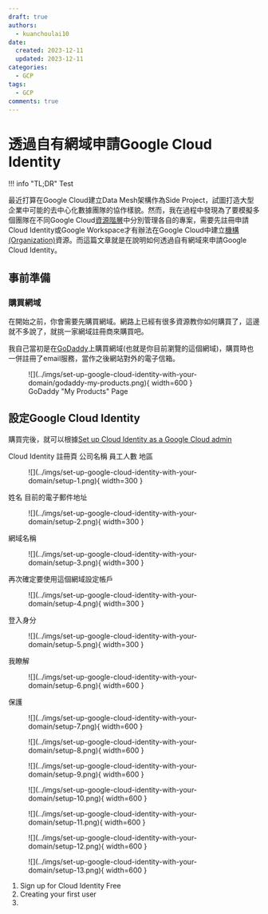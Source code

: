 ```yaml
---
draft: true
authors:
  - kuanchoulai10
date:
  created: 2023-12-11
  updated: 2023-12-11
categories:
  - GCP
tags:
  - GCP
comments: true
---
```

# 透過自有網域申請Google Cloud Identity

!!! info "TL;DR"
    Test

<!-- more -->

最近打算在Google Cloud建立Data Mesh架構作為Side Project，試圖打造大型企業中可能的去中心化數據團隊的協作樣貌。然而，我在過程中發現為了要模擬多個團隊在不同Google Cloud[資源階層](https://cloud.google.com/resource-manager/docs/cloud-platform-resource-hierarchy)中分別管理各自的專案，需要先註冊申請Cloud Identity或Google Workspace才有辦法在Google Cloud中建立[機構(Organization)](https://cloud.google.com/resource-manager/docs/creating-managing-organization)資源。而這篇文章就是在說明如何透過自有網域來申請Google Cloud Identity。

## 事前準備

### 購買網域

在開始之前，你會需要先購買網域。網路上已經有很多資源教你如何購買了，這邊就不多說了，就挑一家網域註冊商來購買吧。

我自己當初是在[GoDaddy](https://godaddy.com/)上購買網域(也就是你目前瀏覽的這個網域)，購買時也一併註冊了email服務，當作之後網站對外的電子信箱。

<figure markdown>
  ![](../imgs/set-up-google-cloud-identity-with-your-domain/godaddy-my-products.png){ width=600 }
  <figcaption>GoDaddy "My Products" Page</figcaption>
</figure>

## 設定Google Cloud Identity

購買完後，就可以根據[Set up Cloud Identity as a Google Cloud admin]

Cloud Identity 註冊頁
公司名稱 員工人數 地區

<figure markdown>
  ![](../imgs/set-up-google-cloud-identity-with-your-domain/setup-1.png){ width=300 }
  <figcaption></figcaption>
</figure>

姓名 目前的電子郵件地址
<figure markdown>
  ![](../imgs/set-up-google-cloud-identity-with-your-domain/setup-2.png){ width=300 }
  <figcaption></figcaption>
</figure>

網域名稱
<figure markdown>
  ![](../imgs/set-up-google-cloud-identity-with-your-domain/setup-3.png){ width=300 }
  <figcaption></figcaption>
</figure>

再次確定要使用這個網域設定帳戶
<figure markdown>
  ![](../imgs/set-up-google-cloud-identity-with-your-domain/setup-4.png){ width=300 }
  <figcaption></figcaption>
</figure>

登入身分
<figure markdown>
  ![](../imgs/set-up-google-cloud-identity-with-your-domain/setup-5.png){ width=300 }
  <figcaption></figcaption>
</figure>

我瞭解
<figure markdown>
  ![](../imgs/set-up-google-cloud-identity-with-your-domain/setup-6.png){ width=600 }
  <figcaption></figcaption>
</figure>

保護
<figure markdown>
  ![](../imgs/set-up-google-cloud-identity-with-your-domain/setup-7.png){ width=600 }
  <figcaption></figcaption>
</figure>

<figure markdown>
  ![](../imgs/set-up-google-cloud-identity-with-your-domain/setup-8.png){ width=600 }
  <figcaption></figcaption>
</figure>

<figure markdown>
  ![](../imgs/set-up-google-cloud-identity-with-your-domain/setup-9.png){ width=600 }
  <figcaption></figcaption>
</figure>

<figure markdown>
  ![](../imgs/set-up-google-cloud-identity-with-your-domain/setup-10.png){ width=600 }
  <figcaption></figcaption>
</figure>

<figure markdown>
  ![](../imgs/set-up-google-cloud-identity-with-your-domain/setup-11.png){ width=600 }
  <figcaption></figcaption>
</figure>

<figure markdown>
  ![](../imgs/set-up-google-cloud-identity-with-your-domain/setup-12.png){ width=600 }
  <figcaption></figcaption>
</figure>

<figure markdown>
  ![](../imgs/set-up-google-cloud-identity-with-your-domain/setup-13.png){ width=600 }
  <figcaption></figcaption>
</figure>

1. Sign up for Cloud Identity Free
2. Creating your first user
3. 

[Set up email with your domain]: https://support.google.com/cloudidentity/answer/7667994
[Set up Cloud Identity as a Google Cloud admin]: https://cloud.google.com/identity/docs/set-up-cloud-identity-admin